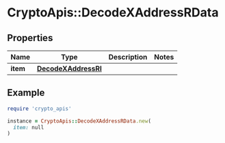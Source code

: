 # CryptoApis::DecodeXAddressRData

## Properties

| Name | Type | Description | Notes |
| ---- | ---- | ----------- | ----- |
| **item** | [**DecodeXAddressRI**](DecodeXAddressRI.md) |  |  |

## Example

```ruby
require 'crypto_apis'

instance = CryptoApis::DecodeXAddressRData.new(
  item: null
)
```

